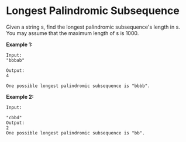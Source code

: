 # Longest Palindromic Subsequence

Given a string s, find the longest palindromic subsequence's length in s. You may assume that the maximum length of s is 1000.

**Example 1:**

```pseudo
Input:
"bbbab"

Output:
4

One possible longest palindromic subsequence is "bbbb".
```

**Example 2:**

```pseudo
Input:

"cbbd"
Output:
2
One possible longest palindromic subsequence is "bb".
```